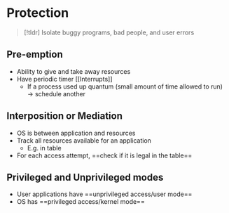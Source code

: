 # Protection
> [!tldr] Isolate buggy programs, bad people, and user errors

## Pre-emption
* Ability to give and take away resources
* Have periodic timer [[Interrupts]]
	* If a process used up quantum (small amount of time allowed to run) → schedule another

## Interposition or Mediation
 * OS is between application and resources
 * Track all resources available for an application
	* E.g. in table
 * For each access attempt, ==check if it is legal in the table==

## Privileged and Unprivileged modes
* User applications have ==unprivileged access/user mode==
* OS has ==privileged access/kernel mode==
